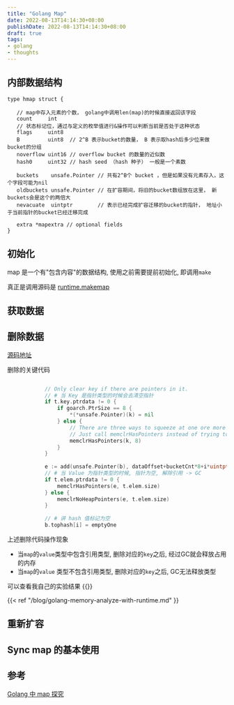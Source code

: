 ```yaml
---
title: "Golang Map"
date: 2022-08-13T14:14:30+08:00
publishDate: 2022-08-13T14:14:30+08:00
draft: true
tags:
- golang
- thoughts
---
```


## 内部数据结构

```
type hmap struct {

   // map中存入元素的个数， golang中调用len(map)的时候直接返回该字段
   count     int
   // 状态标记位，通过与定义的枚举值进行&操作可以判断当前是否处于这种状态
   flags     uint8
   B         uint8  // 2^B 表示bucket的数量， B 表示取hash后多少位来做bucket的分组
   noverflow uint16 // overflow bucket 的数量的近似数
   hash0     uint32 // hash seed （hash 种子） 一般是一个素数

   buckets    unsafe.Pointer // 共有2^B个 bucket ，但是如果没有元素存入，这个字段可能为nil
   oldbuckets unsafe.Pointer // 在扩容期间，将旧的bucket数组放在这里， 新buckets会是这个的两倍大
   nevacuate  uintptr        // 表示已经完成扩容迁移的bucket的指针， 地址小于当前指针的bucket已经迁移完成

   extra *mapextra // optional fields
}
```

## 初始化

map 是一个有"包含内容"的数据结构, 使用之前需要提前初始化, 即调用`make`

真正是调用源码是 [runtime.makemap](https://cs.opensource.google/go/go/+/master:src/runtime/map.go;l=283;bpv=1;bpt=1?q=makemap&ss=go%2Fgo)

## 获取数据


## 删除数据

[源码地址](https://cs.opensource.google/go/go/+/master:src/runtime/map_fast64.go;drc=3e5c2c155645ebaed62e4481430c455045b0fff5;bpv=1;bpt=1;l=273?q=mapdelete_fast64&ss=go%2Fgo)

删除的关键代码
``` go 

			// Only clear key if there are pointers in it.
			// # 当 Key 是指针类型的时候会去清空指针
			if t.key.ptrdata != 0 {
				if goarch.PtrSize == 8 {
					*(*unsafe.Pointer)(k) = nil
				} else {
					// There are three ways to squeeze at one ore more 32 bit pointers into 64 bits.
					// Just call memclrHasPointers instead of trying to handle all cases here.
					memclrHasPointers(k, 8)
				}
			}
			
			e := add(unsafe.Pointer(b), dataOffset+bucketCnt*8+i*uintptr(t.elemsize))
			// # 当 Value 为指针类型的时候, 指针为空, 解除引用 -> GC
			if t.elem.ptrdata != 0 {
				memclrHasPointers(e, t.elem.size)
			} else {
				memclrNoHeapPointers(e, t.elem.size)
			}
		
			// # 讲 hash 值标记为空
			b.tophash[i] = emptyOne
```

上述删除代码操作现象

- 当`map`的`value`类型中包含引用类型, 删除对应的`key`之后, 经过GC就会释放占用的内存
- 当`map`的`value` 类型不包含引用类型, 删除对应的`key`之后, GC无法释放类型

可以查看我自己的实验结果 {{}}

{{< ref "/blog/golang-memory-analyze-with-runtime.md" }}


## 重新扩容

## Sync map 的基本使用

## 参考
[Golang 中 map 探究](https://mp.weixin.qq.com/s/UT8tydajjOUJkfc-Brcblw)
